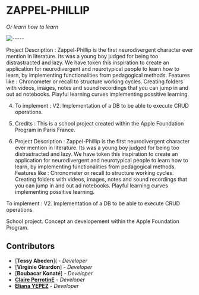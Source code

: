 # ZAPPEL-PHILLIP 

*Or learn how to learn*



![-----](https://raw.githubusercontent.com/andreasbm/readme/master/assets/lines/rainbow.png)


Project Description : Zappel-Phillip is the first neurodivergent character ever mention in literature. Its was a young boy judged for being too distrastracted and lazy.
We have token this inspiration to create an application for neurodivergent and neurotypical people to learn how to learn, by implementing functionalities from pedagogical methods.
Features like :
Chronometer or recall to structure working cycles.
Creating folders with videos, images, notes and sound recordings that you can jump in and out ad notebooks.
Playful learning curves implementing possitive learning.


4. To implement : V2. Implementation of a DB to be able to execute CRUD operations.

5. Credits : This is a school project created within the Apple Foundation Program in Paris France.

6. Project Description : Zappel-Phillip is the first neurodivergent character ever mention in literature. Its was a young boy judged for being too distrastracted and lazy. We have token this inspiration to create an application for neurodivergent and neurotypical people to learn how to learn, by implementing functionalities from pedagogical methods. Features like : Chronometer or recall to structure working cycles. Creating folders with videos, images, notes and sound recordings that you can jump in and out ad notebooks. Playful learning curves implementing possitive learning.

To implement : V2. Implementation of a DB to be able to execute CRUD operations.

School project. Concept an developement within the Apple Foundation Program.

## Contributors

- [**Tessy Abeden**]( - *Developer*
- [**Virginie Girardon**] - *Developer*
- [**Boubacar Konaté**] - *Developer*
- [**Claire PerrotinE**](https://github.com/ClairePrrt) - *Developer*
- [**Eliana YEPEZ**](https://github.com/Arteinsana7) - *Developer*


